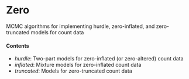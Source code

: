 # Zero

MCMC algorithms for implementing hurdle, zero-inflated, and zero-truncated models for count data

#### Contents
- *hurdle*: Two-part models for zero-inflated (or zero-altered) count data
- *inflated*: Mixture models for zero-inflated count data
- *truncated*: Models for zero-truncated count data
